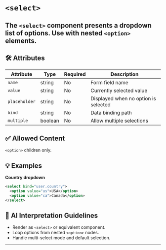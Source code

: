 # `<select>`

The `<select>` component presents a dropdown list of options. Use with nested `<option>` elements.
---

## 🛠 Attributes
| Attribute | Type | Required | Description |
|-----------|------|----------|-------------|
| `name` | string | No | Form field name |
| `value` | string | No | Currently selected value |
| `placeholder` | string | No | Displayed when no option is selected |
| `bind` | string | No | Data binding path |
| `multiple` | boolean | No | Allow multiple selections |

## ✅ Allowed Content
`<option>` children only.

## 💡 Examples
**Country dropdown**
```xml
<select bind="user.country">
  <option value="us">USA</option>
  <option value="ca">Canada</option>
</select>
```

## 🧩 AI Interpretation Guidelines
- Render as `<select>` or equivalent component.
- Loop options from nested `<option>` nodes.
- Handle multi-select mode and default selection.
---